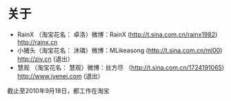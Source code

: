 # 关于 #

  * RainX （淘宝花名： 卓洛）微博：RainX (http://t.sina.com.cn/rainx1982) http://rainx.cn
  * 小猪头（淘宝花名： 沐璘）微博：MLikeasong (http://t.sina.com.cn/ml00) http://ziv.cn (退出）
  * 慧观 （淘宝花名： 慧观）微博：丝方尽 （http://t.sina.com.cn/1724191065) http://www.iyenei.com (退出）

截止至2010年9月18日，都工作在淘宝